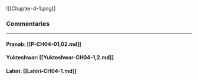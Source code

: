![[Chapter-4-1.png]]

### Commentaries

---

#### Pranab: [[P-CH04-01,02.md]]

#### Yukteshwar: [[Yukteshwar-CH04-1,2.md]]

#### Lahiri: [[Lahiri-CH04-1.md]]
